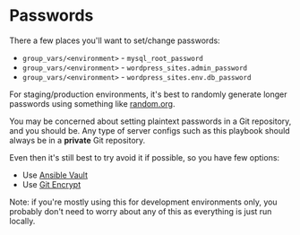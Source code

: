 # Passwords

There a few places you'll want to set/change passwords:

* `group_vars/<environment>` - `mysql_root_password`
* `group_vars/<environment>` - `wordpress_sites.admin_password`
* `group_vars/<environment>` - `wordpress_sites.env.db_password`

For staging/production environments, it's best to randomly generate longer passwords using something like [random.org](http://www.random.org/passwords/).

You may be concerned about setting plaintext passwords in a Git repository, and you should be. Any type of server configs such as this playbook should always be in a **private** Git repository.

Even then it's still best to try avoid it if possible, so you have few options:

* Use [Ansible Vault](http://docs.ansible.com/playbooks_vault.html)
* Use [Git Encrypt](https://github.com/shadowhand/git-encrypt)

Note: if you're mostly using this for development environments only, you probably don't need to worry about any of this as everything is just run locally.